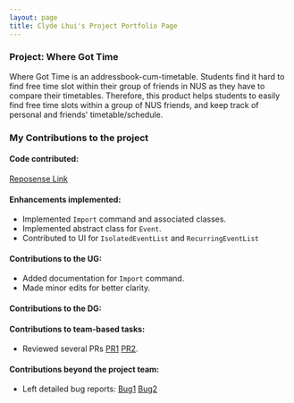```yaml
---
layout: page
title: Clyde Lhui's Project Portfolio Page
---
```

### Project: Where Got Time

Where Got Time is an addressbook-cum-timetable. Students find it hard to find free time slot within their group of
friends in NUS as they have to compare their timetables. Therefore, this product helps students to easily find free time
slots within a group of NUS friends, and keep track of personal and friends' timetable/schedule.

### My Contributions to the project
#### **Code contributed**:
[Reposense Link](https://nus-cs2103-ay2223s2.github.io/tp-dashboard/?search=clydelhui&breakdown=true)

#### **Enhancements implemented**:
* Implemented `Import` command and associated classes.
* Implemented abstract class for `Event`.
* Contributed to UI for `IsolatedEventList` and `RecurringEventList`

#### **Contributions to the UG**:
* Added documentation for `Import` command.
* Made minor edits for better clarity.

#### **Contributions to the DG**:

#### **Contributions to team-based tasks**:
* Reviewed several PRs [PR1](https://github.com/AY2223S2-CS2103T-T09-2/tp/pull/43) [PR2](https://github.com/AY2223S2-CS2103T-T09-2/tp/pull/42).

#### **Contributions beyond the project team**:
* Left detailed bug reports: [Bug1](https://github.com/clydelhui/ped/issues/2) [Bug2](https://github.com/clydelhui/ped/issues/6)

